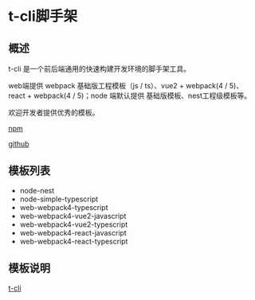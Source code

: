 # t-cli脚手架

## 概述

t-cli 是一个前后端通用的快速构建开发环境的脚手架工具。

web端提供 webpack 基础版工程模板（js / ts）、vue2 + webpack(4 / 5)、react + webpack(4 / 5)；node 端默认提供 基础版模板、nest工程级模板等。

欢迎开发者提供优秀的模板。

[npm](https://www.npmjs.com/package/@canyuegongzi/t-cli)

[github](https://github.com/canyuegongzi/t-cli/issues)

## 模板列表

* node-nest
* node-simple-typescript
* web-webpack4-typescript
* web-webpack4-vue2-javascript
* web-webpack4-vue2-typescript
* web-webpack4-react-javascript
* web-webpack4-react-typescript

## 模板说明

[t-cli](https://canyuegongzi.github.io/t-cli/)
